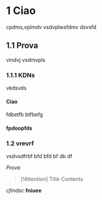 ```table-of-contents
```
# 1 Ciao
cpdms,vplmdv
vsdvplwsfdmv
dsvsfd
## 1.1 Prova

vindvj
vsdmvpls

### 1.1.1 KDNs

vèdsvds

#### Ciao

fdbetfb
btfbefg
#### fpdoopfds


### 1.2 vrevrf
vsdvsdfrbf
bfd
bfd
bf
db
df

$Prova$


> [!Attention] Title
> Contents

*cfindsc*
**fniuee**
